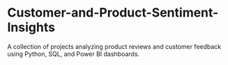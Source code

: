 # Customer-and-Product-Sentiment-Insights
A collection of projects analyzing product reviews and customer feedback using Python, SQL, and Power BI dashboards.
